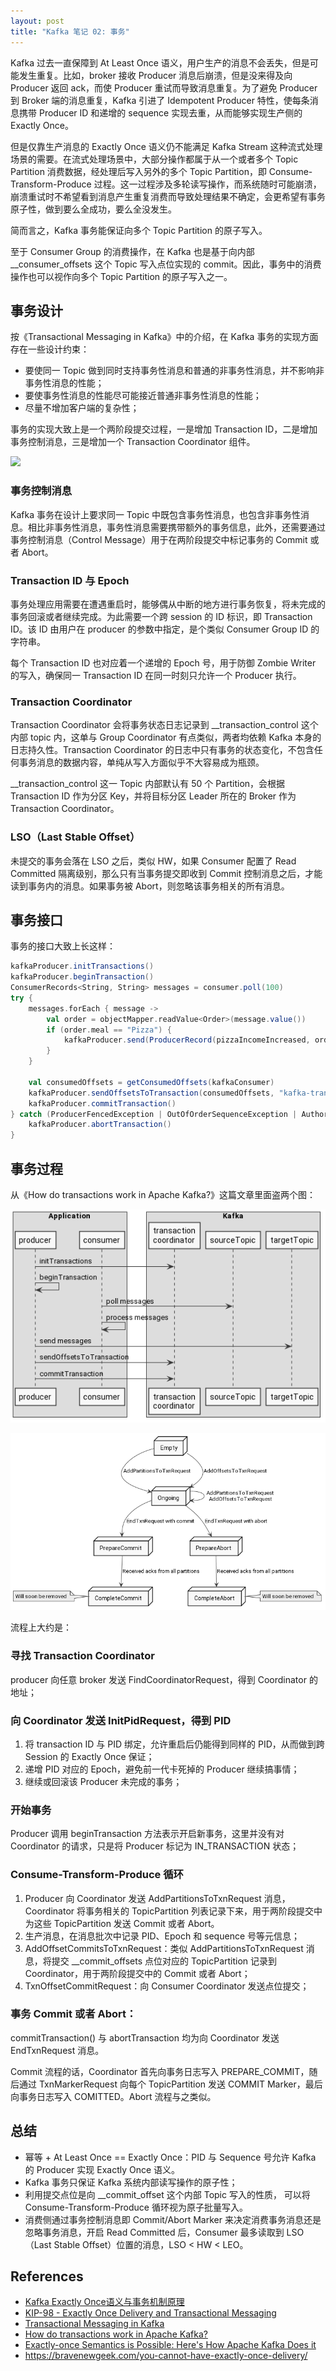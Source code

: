 ```yaml
---
layout: post
title: "Kafka 笔记 02: 事务"
---
```


Kafka 过去一直保障到 At Least Once 语义，用户生产的消息不会丢失，但是可能发生重复。比如，broker 接收 Producer 消息后崩溃，但是没来得及向 Producer 返回 ack，而使 Producer 重试而导致消息重复。为了避免 Producer 到 Broker 端的消息重复，Kafka 引进了 Idempotent Producer 特性，使每条消息携带 Producer ID 和递增的 sequence 实现去重，从而能够实现生产侧的 Exactly Once。

但是仅靠生产消息的 Exactly Once 语义仍不能满足 Kafka Stream 这种流式处理场景的需要。在流式处理场景中，大部分操作都属于从一个或者多个 Topic Partition 消费数据，经处理后写入另外的多个 Topic Partition，即 Consume-Transform-Produce 过程。这一过程涉及多轮读写操作，而系统随时可能崩溃，崩溃重试时不希望看到消息产生重复消费而导致处理结果不确定，会更希望有事务原子性，做到要么全成功，要么全没发生。

简而言之，Kafka 事务能保证向多个 Topic Partition 的原子写入。

至于 Consumer Group 的消费操作，在 Kafka 也是基于向内部 __consumer_offsets 这个 Topic 写入点位实现的 commit。因此，事务中的消费操作也可以视作向多个 Topic Partition 的原子写入之一。

## 事务设计

按《Transactional Messaging in Kafka》中的介绍，在 Kafka 事务的实现方面存在一些设计约束：

* 要使同一 Topic 做到同时支持事务性消息和普通的非事务性消息，并不影响非事务性消息的性能；
* 要使事务性消息的性能尽可能接近普通非事务性消息的性能；
* 尽量不增加客户端的复杂性；

事务的实现大致上是一个两阶段提交过程，一是增加 Transaction ID，二是增加事务控制消息，三是增加一个 Transaction Coordinator 组件。

![](/images/kafka-transaction-summary.png.png)

### 事务控制消息

Kafka 事务在设计上要求同一 Topic 中既包含事务性消息，也包含非事务性消息。相比非事务性消息，事务性消息需要携带额外的事务信息，此外，还需要通过事务控制消息（Control Message）用于在两阶段提交中标记事务的 Commit 或者 Abort。

### Transaction ID 与 Epoch

事务处理应用需要在遭遇重启时，能够偶从中断的地方进行事务恢复，将未完成的事务回滚或者继续完成。为此需要一个跨 session 的 ID 标识，即 Transaction ID。该 ID 由用户在 producer 的参数中指定，是个类似 Consumer Group ID 的字符串。

每个 Transaction ID 也对应着一个递增的 Epoch 号，用于防御 Zombie Writer 的写入，确保同一 Transaction ID 在同一时刻只允许一个 Producer 执行。

### Transaction Coordinator

Transaction Coordinator 会将事务状态日志记录到 __transaction_control 这个内部 topic 内，这单与 Group Coordinator 有点类似，两者均依赖 Kafka 本身的日志持久性。Transaction Coordinator 的日志中只有事务的状态变化，不包含任何事务消息的数据内容，单纯从写入方面似乎不大容易成为瓶颈。

__transaction_control 这一 Topic 内部默认有 50 个 Partition，会根据 Transaction ID 作为分区 Key，并将目标分区 Leader 所在的 Broker 作为 Transaction Coordinator。

### LSO（Last Stable Offset）

未提交的事务会落在 LSO 之后，类似 HW，如果 Consumer 配置了 Read Committed 隔离级别，那么只有当事务提交即收到 Commit 控制消息之后，才能读到事务内的消息。如果事务被 Abort，则忽略该事务相关的所有消息。

## 事务接口

事务的接口大致上长这样：

```scala
kafkaProducer.initTransactions()
kafkaProducer.beginTransaction()
ConsumerRecords<String, String> messages = consumer.poll(100)
try {
    messages.forEach { message ->
        val order = objectMapper.readValue<Order>(message.value())
        if (order.meal == "Pizza") {
            kafkaProducer.send(ProducerRecord(pizzaIncomeIncreased, order.value))
        }
    }

    val consumedOffsets = getConsumedOffsets(kafkaConsumer)
    kafkaProducer.sendOffsetsToTransaction(consumedOffsets, "kafka-transactions-group")
    kafkaProducer.commitTransaction()
} catch (ProducerFencedException | OutOfOrderSequenceException | AuthorizationException e) {
    kafkaProducer.abortTransaction()
}
```

## 事务过程

从《How do transactions work in Apache Kafka?》这篇文章里面盗两个图：

![](/images/kafka-transaction-flow.png)

![](/images/kafka-transaction-state.png)

流程上大约是：

### 寻找 Transaction Coordinator

producer 向任意 broker 发送 FindCoordinatorRequest，得到 Coordinator 的地址；

### 向 Coordinator 发送 InitPidRequest，得到 PID

1. 将 transaction ID 与 PID 绑定，允许重启后仍能得到同样的 PID，从而做到跨 Session 的 Exactly Once 保证；
2. 递增 PID 对应的 Epoch，避免前一代卡死掉的 Producer 继续搞事情；
3. 继续或回滚该 Producer 未完成的事务；

### 开始事务

Producer 调用 beginTransaction 方法表示开启新事务，这里并没有对 Coordinator 的请求，只是将 Producer 标记为 IN_TRANSACTION 状态；

### Consume-Transform-Produce 循环

1. Producer 向 Coordinator 发送 AddPartitionsToTxnRequest 消息，Coordinator 将事务相关的 TopicPartition 列表记录下来，用于两阶段提交中为这些 TopicPartition 发送 Commit 或者 Abort。
2. 生产消息，在消息批次中记录 PID、Epoch 和 sequence 号等元信息；
3. AddOffsetCommitsToTxnRequest：类似 AddPartitionsToTxnRequest 消息，将提交 __commit_offsets 点位对应的 TopicPartition 记录到 Coordinator，用于两阶段提交中的 Commit 或者 Abort；
4. TxnOffsetCommitRequest：向 Consumer Coordinator 发送点位提交；

### 事务 Commit 或者 Abort：

commitTransaction() 与 abortTransaction 均为向 Coordinator 发送 EndTxnRequest 消息。

Commit 流程的话，Coordinator 首先向事务日志写入 PREPARE_COMMIT，随后通过 TxnMarkerRequest 向每个 TopicPartition 发送 COMMIT Marker，最后向事务日志写入 COMITTED。Abort 流程与之类似。

## 总结

* 幂等 + At Least Once == Exactly Once：PID 与 Sequence 号允许 Kafka 的 Producer 实现 Exactly Once 语义。
* Kafka 事务只保证 Kafka 系统内部读写操作的原子性；
* 利用提交点位是向 __commit_offset 这个内部 Topic 写入的性质， 可以将 Consume-Transform-Produce 循环视为原子批量写入。
* 消费侧通过事务控制消息即 Commit/Abort Marker 来决定消费事务消息还是忽略事务消息，开启 Read Committed 后，Consumer 最多读取到 LSO（Last Stable Offset）位置的消息，LSO < HW < LEO。

## References

* [Kafka Exactly Once语义与事务机制原理](http://www.jasongj.com/kafka/transaction/)
* [KIP-98 - Exactly Once Delivery and Transactional Messaging](https://cwiki.apache.org/confluence/display/KAFKA/KIP-98+-+Exactly+Once+Delivery+and+Transactional+Messaging) 
* [Transactional Messaging in Kafka](https://cwiki.apache.org/confluence/display/KAFKA/Transactional+Messaging+in+Kafka)
* [How do transactions work in Apache Kafka?](https://chrzaszcz.dev/2019/12/kafka-transactions/)
* [Exactly-once Semantics is Possible: Here's How Apache Kafka Does it](https://www.confluent.io/blog/exactly-once-semantics-are-possible-heres-how-apache-kafka-does-it/)
* <https://bravenewgeek.com/you-cannot-have-exactly-once-delivery/>
